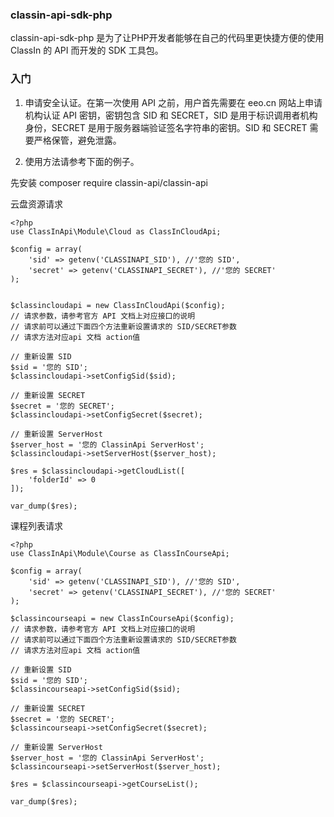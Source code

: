 ### classin-api-sdk-php

classin-api-sdk-php 是为了让PHP开发者能够在自己的代码里更快捷方便的使用 ClassIn 的 API 而开发的 SDK 工具包。

### 入门

1. 申请安全认证。在第一次使用 API 之前，用户首先需要在 eeo.cn 网站上申请机构认证 API 密钥，密钥包含 SID 和 SECRET，SID 是用于标识调用者机构身份，SECRET 是用于服务器端验证签名字符串的密钥。SID 和 SECRET 需要严格保管，避免泄露。

2. 使用方法请参考下面的例子。

先安装 composer require classin-api/classin-api

云盘资源请求

```
<?php
use ClassInApi\Module\Cloud as ClassInCloudApi;

$config = array(
    'sid' => getenv('CLASSINAPI_SID'), //'您的 SID',
    'secret' => getenv('CLASSINAPI_SECRET'), //'您的 SECRET'
);


$classincloudapi = new ClassInCloudApi($config);
// 请求参数，请参考官方 API 文档上对应接口的说明
// 请求前可以通过下面四个方法重新设置请求的 SID/SECRET参数
// 请求方法对应api 文档 action值

// 重新设置 SID
$sid = '您的 SID';
$classincloudapi->setConfigSid($sid);

// 重新设置 SECRET
$secret = '您的 SECRET';
$classincloudapi->setConfigSecret($secret);

// 重新设置 ServerHost
$server_host = '您的 ClassinApi ServerHost';
$classincloudapi->setServerHost($server_host);

$res = $classincloudapi->getCloudList([
    'folderId' => 0
]);

var_dump($res);

```

课程列表请求

```
<?php
use ClassInApi\Module\Course as ClassInCourseApi;

$config = array(
    'sid' => getenv('CLASSINAPI_SID'), //'您的 SID',
    'secret' => getenv('CLASSINAPI_SECRET'), //'您的 SECRET'
);

$classincourseapi = new ClassInCourseApi($config);
// 请求参数，请参考官方 API 文档上对应接口的说明
// 请求前可以通过下面四个方法重新设置请求的 SID/SECRET参数
// 请求方法对应api 文档 action值

// 重新设置 SID
$sid = '您的 SID';
$classincourseapi->setConfigSid($sid);

// 重新设置 SECRET
$secret = '您的 SECRET';
$classincourseapi->setConfigSecret($secret);

// 重新设置 ServerHost
$server_host = '您的 ClassinApi ServerHost';
$classincourseapi->setServerHost($server_host);

$res = $classincourseapi->getCourseList();

var_dump($res);

```
